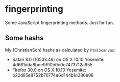 fingerprinting
==============

Some JavaScript fingerprinting methods. Just for fun.

## Some hashs
My (ChristianSch) hashs as calculated by `html5canvas`:
* Safari 8.0 (10538.46) on OS X 10.10 Yosemite: 4d661dda8bde9f90b9c0e7473712a655
* Firefox 30.0 on OS X 10.10 Yosemite: b22d85e8752b70774e6d144b1d286e08

